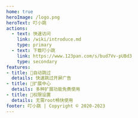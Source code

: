 ```yaml
---
home: true
heroImage: /logo.png
heroText: 叮小跳
actions:
  - text: 快速访问
    link: /wiki/introduce.md
    type: primary
  - text: 下载叮小跳
    link: https://www.123pan.com/s/bud7Vv-pUBd3
    type: secondary
features:
- title: 🚀自动跳过
  details: 快速跳过开屏广告
- title: 🔗扩展中心
  details: 多种扩展功能免费使用
- title: 🔧权限设置
  details: 无需root畅快使用
footer: 叮小跳 | Copyright © 2020-2023
---
```




